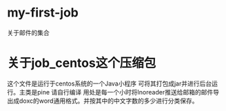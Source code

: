 # my-first-job
关于邮件的集合

# 关于job_centos这个压缩包
这个文件是运行于centos系统的一个Java小程序 可将其打包成jar并进行后台运行。主类是pine 请自行编译
用处是每一个小时将Inoreader推送给邮箱的邮件导出成doxc的word通用格式。并按其中的中文字数的多少进行分类保存。
